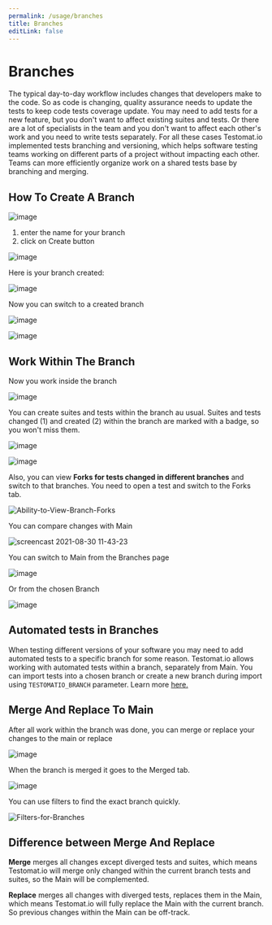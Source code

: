 ```yaml
---
permalink: /usage/branches
title: Branches
editLink: false
---
```


# Branches

The typical day-to-day workflow includes changes that developers make to the code. So as code is changing, quality assurance needs to update the tests to keep code tests coverage update. You may need to add tests for a new feature, but you don't want to affect existing suites and tests. Or there are a lot of specialists in the team and you don't want to affect each other's work and you need to write tests separately. 
For all these cases Testomat.io implemented tests branching and versioning, which helps software testing teams working on different parts of a project without impacting each other. Teams can more efficiently organize work on a shared tests base by branching and merging.

## How To Create A Branch

![image](/assets/131292618-54b5a3bf-13ec-4aa2-8120-f40899d9f48c.png)

1. enter the name for your branch
2. click on Create button

![image](/assets/131292774-322b171a-421b-447d-90ba-1c805d4bd7e0.png)

Here is your branch created:

![image](/assets/131293112-7fcf2b80-27c9-4d48-aeb3-5c468f3e68df.png)

Now you can switch to a created branch

![image](/assets/131306785-a428e7ad-83cc-4542-b47e-0551c8d3ab19.png)

![image](/assets/131306597-e3c82f06-d352-4faf-9e62-74cdc8c70104.png)

## Work Within The Branch

Now you work inside the branch

![image](/assets/131307137-afae47ce-17f5-4bc2-91a9-6dfd691e85d1.png)

You can create suites and tests within the branch au usual. Suites and tests changed (1) and created (2) within the branch are marked with a badge, so you won't miss them.

![image](/assets/131308407-7f044c31-4123-4982-9891-049a5db91c1a.png)

![image](/assets/131310594-620fd0a8-5e43-426d-91cb-ba70448be39b.png)

Also, you can view **Forks for tests changed in different branches** and switch to that branches. You need to open a test and switch to the Forks tab.

![Ability-to-View-Branch-Forks](/assets/131476415-f50aac9a-760c-4ed6-9a67-2c169d855e6f.gif)

You can compare changes with Main 

![screencast 2021-08-30 11-43-23](/assets/131313266-66a5c413-8c4e-4e73-a7ad-4afe515082d4.gif)

You can switch to Main from the Branches page

![image](/assets/131321183-37ad9b3e-9e8f-43e6-9860-205168095580.png)

Or from the chosen Branch

![image](/assets/131321253-ad719a86-c5c9-43e4-97e0-8f2bb864a1e5.png)

## Automated tests in Branches

When testing different versions of your software you may need to add automated tests to a specific branch for some reason. Testomat.io allows working with automated tests within a branch, separately from Main. 
You can import tests into a chosen branch or create a new branch during import using `TESTOMATIO_BRANCH` parameter. 
Learn more [here.](https://docs.testomat.io/reference/import/#import-into-a-branch-2)

## Merge And Replace To Main

After all work within the branch was done, you can merge or replace your changes to the main or replace

![image](/assets/131388624-1426d010-8f45-4cbd-8eca-2dec71af1432.png)

When the branch is merged it goes to the Merged tab.

![image](/assets/131389066-d8ceb313-6fbd-4d00-aa72-d8d5f813f2f4.png)

You can use filters to find the exact branch quickly.

![Filters-for-Branches](/assets/131480685-2228f66f-aa9b-4461-8fa0-0ada5b95d312.gif)

## Difference between Merge And Replace

**Merge** merges all changes except diverged tests and suites, which means Testomat.io will merge only changed within the current branch tests and suites, so the Main will be complemented.

**Replace** merges all changes with diverged tests, replaces them in the Main, which means Testomat.io will fully replace the Main with the current branch. So previous changes within the Main can be off-track.
